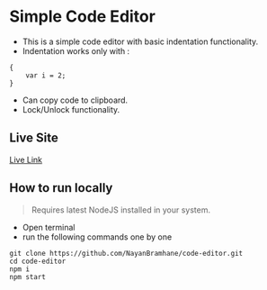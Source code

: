 # Simple Code Editor

- This is a simple code editor with basic indentation functionality.
- Indentation works only with :
```
{
    var i = 2;
}
```
- Can copy code to clipboard.
- Lock/Unlock functionality.

## Live Site

[Live Link](https://simple-code-editor-fdaa9b.netlify.app/)

## How to run locally

> Requires latest NodeJS installed in your system.
- Open terminal
- run the following commands one by one

```shell
git clone https://github.com/NayanBramhane/code-editor.git
cd code-editor
npm i
npm start
```